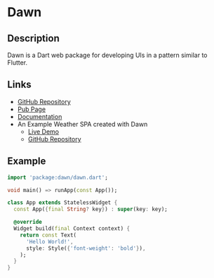 # Dawn

## Description

Dawn is a Dart web package for developing UIs in a pattern similar to Flutter.

## Links

- [GitHub Repository](https://github.com/Hawmex/dawn)
- [Pub Page](https://pub.dev/packages/dawn)
- [Documentation](https://pub.dev/documentation/dawn/latest/dawn/dawn-library.html)
- An Example Weather SPA created with Dawn
  - [Live Demo](https://dawnweather.netlify.app)
  - [GitHub Repository](https://github.com/Hawmex/dawn_weather_app)

## Example

```dart
import 'package:dawn/dawn.dart';

void main() => runApp(const App());

class App extends StatelessWidget {
  const App({final String? key}) : super(key: key);

  @override
  Widget build(final Context context) {
    return const Text(
      'Hello World!',
      style: Style({'font-weight': 'bold'}),
    );
  }
}
```
